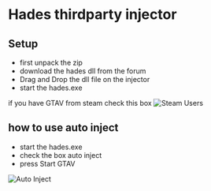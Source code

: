 # Hades thirdparty injector

## Setup
* first unpack the zip
* download the hades dll from the forum
* Drag and Drop the dll file on the injector
* start the hades.exe

if you have GTAV from steam check this box
![Steam Users](https://i.imgur.com/iwDWuyE.png)

## how to use auto inject
* start the hades.exe
* check the box auto inject
* press Start GTAV

![Auto Inject](https://i.imgur.com/R542eYD.png)
